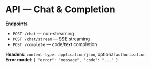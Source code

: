 # API — Chat & Completion

**Endpoints**
- `POST /chat` — non-streaming
- `POST /chat/stream` — SSE streaming
- `POST /complete` — code/text completion

**Headers**: `content-type: application/json`, optional `authorization`  
**Error model**: `{ "error": "message", "code": "..." }`

